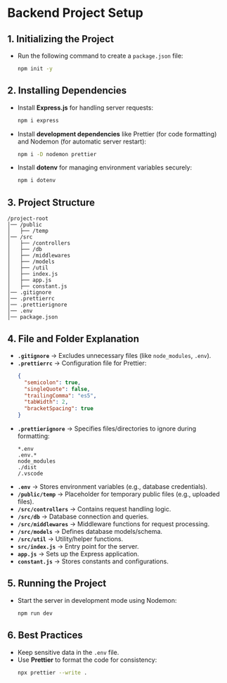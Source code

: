 # Backend Project Setup

## 1. Initializing the Project

- Run the following command to create a `package.json` file:
  ```sh
  npm init -y
  ```

## 2. Installing Dependencies

- Install **Express.js** for handling server requests:
  ```sh
  npm i express
  ```
- Install **development dependencies** like Prettier (for code formatting) and Nodemon (for automatic server restart):
  ```sh
  npm i -D nodemon prettier
  ```
- Install **dotenv** for managing environment variables securely:
  ```sh
  npm i dotenv
  ```

## 3. Project Structure

```
/project-root
│── /public
│   ├── /temp
│── /src
│   ├── /controllers
│   ├── /db
│   ├── /middlewares
│   ├── /models
│   ├── /util
│   ├── index.js
│   ├── app.js
│   ├── constant.js
│── .gitignore
│── .prettierrc
│── .prettierignore
│── .env
│── package.json
```

## 4. File and Folder Explanation

- **`.gitignore`** → Excludes unnecessary files (like `node_modules`, `.env`).
- **`.prettierrc`** → Configuration file for Prettier:
  ```json
  {
    "semicolon": true,
    "singleQuote": false,
    "trailingComma": "es5",
    "tabWidth": 2,
    "bracketSpacing": true
  }
  ```
- **`.prettierignore`** → Specifies files/directories to ignore during formatting:
  ```
  *.env
  .env.*
  node_modules
  ./dist
  /.vscode
  ```
- **`.env`** → Stores environment variables (e.g., database credentials).
- **`/public/temp`** → Placeholder for temporary public files (e.g., uploaded files).
- **`/src/controllers`** → Contains request handling logic.
- **`/src/db`** → Database connection and queries.
- **`/src/middlewares`** → Middleware functions for request processing.
- **`/src/models`** → Defines database models/schema.
- **`/src/util`** → Utility/helper functions.
- **`src/index.js`** → Entry point for the server.
- **`app.js`** → Sets up the Express application.
- **`constant.js`** → Stores constants and configurations.

## 5. Running the Project

- Start the server in development mode using Nodemon:
  ```sh
  npm run dev
  ```

## 6. Best Practices

- Keep sensitive data in the `.env` file.
- Use **Prettier** to format the code for consistency:
  ```sh
  npx prettier --write .
  ```
